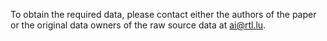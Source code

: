 To obtain the required data, please contact either the authors of the paper or the original data owners of the raw source data at [ai@rtl.lu](mailto:ai@rtl.lu).